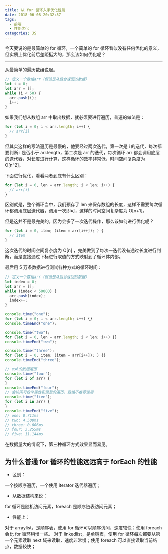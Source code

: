 ```yaml
---
title: 从 for 循环入手优化性能
date: 2018-06-08 20:32:57
tags:
  - 前端
  - 性能优化
categories: JS
---
```


今天要说的是最简单的 for 循环，一个简单的 for 循环看似没有任何优化的意义，但实质上优化前后差距挺大的，那么该如何优化呢？

---

<!-- more -->

从最简单的遍历数组说起。

```javascript
// 定义一个数组arr（假设是从后台返回的数据）
let i = 0;
let arr = [];
while (i < 50) {
  arr.push(i);
  i++;
}
```

如果我们想从数组 arr 中取出数据，就必须要进行遍历，普遍的做法是：

```javascript
for (let i = 0; i < arr.length; i++) {
  // arr[i]
}
```

但其实这样的写法遍历是最慢的，他要经过两次迭代，第一次是 i 的迭代，每次都要判断 i 是否小于 arr.length，第二次是 arr 的迭代，每次循环 arr 都会调用底层的迭代器，对长度进行计算，这样循环的效率非常低，时间空间复杂度为 O[n^2]。

下面进行优化，看看两者到底有什么区别：

```javascript
for (let i = 0, len = arr.length; i < len; i++) {
  // arr[i]
}
```

区别就是，整个循环当中，我们预存了 len 来保存数组的长度，这样不需要每次循环都调用底层迭代器，调用一次即可，这样的时间空间复杂度为 O[n+1]。

但是这并不是最完美的，因为会多了一次迭代操作，那么该如何进行优化呢？

```javascript
for (let i = 0, item; (item = arr[i++]); ) {
  // item
}
```

这次迭代的时间空间复杂度为 O[n] ，完美做到了每次一迭代没有通过长度进行判断，而是直接通过下标进行取值的方式映射到了循环体内部。

最后用 5 万条数据进行测试各种方式的循环时间：

```javascript
// 定义一个数组arr（假设是从后台返回的数据）
let index = 0;
let arr = [];
while (index < 50000) {
  arr.push(index);
  index++;
}

console.time("one");
for (let i = 0; i < arr.length; i++) {}
console.timeEnd("one");

console.time("two");
for (let i = 0, len = arr.length; i < len; i++) {}
console.timeEnd("two");

console.time("three");
for (let i = 0, item; (item = arr[i++]); ) {}
console.timeEnd("three");

// es6的数组遍历
console.time("four");
for (let i of arr) {
}
console.timeEnd("four");
// 会访问可枚举属性和原型的遍历，数组不推荐使用
console.time("five");
for (let i in arr) {
}
console.timeEnd("five");
// one: 0.711ms
// two: 4.508ms
// three: 0.006ms
// four: 3.255ms
// five: 11.144ms
```

在数据量大的情况下，第三种循环方式效果显而易见。

## 为什么普通 for 循环的性能远远高于 forEach 的性能

- 区别：

一个按顺序遍历，一个使用 iterator 迭代器遍历；

- 从数据结构来说：

for 循环是随机访问元素，foreach 是顺序链表访问元素；

- 性能上：

对于 arraylist，是顺序表，使用 for 循环可以顺序访问，速度较快；使用 foreach 会比 for 循环稍慢一些。
对于 linkedlist，是单链表，使用 for 循环每次都要从第一个元素读取 next 域来读取，速度非常慢；使用 foreach 可以直接读取当前结点，数据较快；
